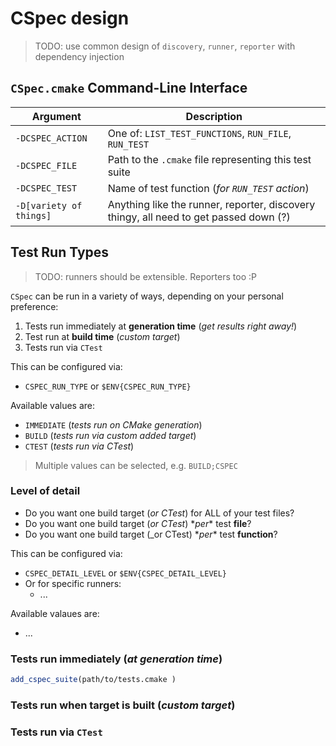 # CSpec design

> TODO: use common design of `discovery`, `runner`, `reporter` with dependency injection

## `CSpec.cmake` Command-Line Interface

| Argument | Description |
|-|-|
| `-DCSPEC_ACTION` | One of: `LIST_TEST_FUNCTIONS`, `RUN_FILE`, `RUN_TEST` |
| `-DCSPEC_FILE` | Path to the `.cmake` file representing this test suite |
| `-DCSPEC_TEST` | Name of test function (_for `RUN_TEST` action_) |
| `-D[variety of things]` | Anything like the runner, reporter, discovery thingy, all need to get passed down (?) |

## Test Run Types

> TODO: runners should be extensible. Reporters too :P

`CSpec` can be run in a variety of ways, depending on your personal preference:

1. Tests run immediately at **generation time** (_get results right away!_)
2. Test run at **build time** (_custom target_)
3. Tests run via `CTest`

This can be configured via:
- `CSPEC_RUN_TYPE` or `$ENV{CSPEC_RUN_TYPE}`

Available values are:
- `IMMEDIATE` (_tests run on CMake generation_)
- `BUILD` (_tests run via custom added target_)
- `CTEST` (_tests run via CTest_)

> Multiple values can be selected, e.g. `BUILD;CSPEC`

### Level of detail

- Do you want one build target (_or CTest_) for ALL of your test files?
- Do you want one build target (_or CTest_) \*_per_\* test **file**?
- Do you want one build target (_or CTest) \*_per_\* test **function**?

This can be configured via:
- `CSPEC_DETAIL_LEVEL` or `$ENV{CSPEC_DETAIL_LEVEL}`
- Or for specific runners:
  - ...

Available valaues are:
- ...

### Tests run immediately (_at generation time_)

```cmake
add_cspec_suite(path/to/tests.cmake )
```

### Tests run when target is built (_custom target_)

### Tests run via `CTest`